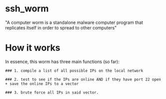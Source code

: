# ssh_worm

"A computer worm is a standalone malware computer program that replicates itself in order to spread to other computers"

# How it works

In essence, this worm has three main functions (so far):

    ### 1. compile a list of all possible IPs on the local network

    ### 2. test to see if the IPs are online AND if they have port 22 open + save the online IPs to a vector

    ### 3. brute force all IPs in said vector.
